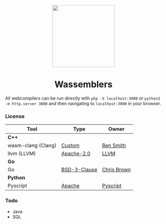 <div align="center">
<img src="./assets/icon.svg" height="200px" width="200px"/>
<h1>Wassemblers</h1>
</div>

All webcompilers can be run directly with `php -S localhost:3000` or `python3 -m http.server 3000` and then navigating to `localhost:3000` in your browser.

### License
| Tool | Type | Owner |
| --- | --- | --- |
| **C++** | | |
| wasm-clang (Clang) | [Custom](./Licenses/wasm-clang) | [Ben Smith](https://github.com/binji) |
| llvm (LLVM) | [Apache-2.0](./Licenses/llvm) | [LLVM](https://llvm.org/) |
| **Go** | | |
| Go | [BSD-3-Clause](https://github.com/ccbrown/wasm-go-playground/blob/master/wasm_exec.js) | [Chris Brown](https://github.com/ccbrown) |
| **Python** | | |
| Pyscript | [Apache](./Licenses/pyscript) | [Pyscript](https://github.com/pyscript/pyscript) |

### Todo
- Java
- SQL